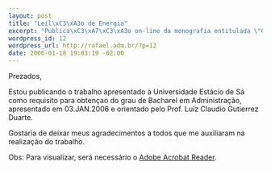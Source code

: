 ```yaml
--- 
layout: post
title: "Leil\xC3\xA3o de Energia"
excerpt: "Publica\xC3\xA7\xC3\xA3o on-line da monografia entitulada \"Comercializa\xC3\xA7\xC3\xA3o de Energia El\xC3\xA9trica no Brasil por Meio de Leil\xC3\xA3o de Energia\""
wordpress_id: 12
wordpress_url: http://rafael.adm.br/?p=12
date: 2006-01-18 19:03:19 -02:00
---
```

Prezados,

Estou publicando o trabalho apresentado à Universidade Estácio de Sá como requisito para obtençao do grau de Bacharel em Administração, apresentado em 03.JAN.2006 e orientado pelo Prof. Luiz Claudio Gutierrez Duarte.

Gostaria de deixar meus agradecimentos a todos que me auxiliaram na realização do trabalho.

Obs: Para visualizar, será necessário o <a href="http://www.adobe.com/products/acrobat/readstep2.html">Adobe Acrobat Reader</a>.
